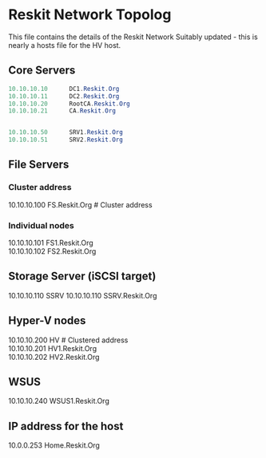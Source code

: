 # Reskit Network Topolog

This file contains the details of the Reskit Network
Suitably updated - this is nearly a hosts file for the HV host.

## Core Servers

``` powershell
10.10.10.10      DC1.Reskit.Org  
10.10.10.11      DC2.Reskit.Org  
10.10.10.20      RootCA.Reskit.Org  
10.10.10.21      CA.Reskit.Org


10.10.10.50      SRV1.Reskit.Org  
10.10.10.51      SRV2.Reskit.Org  
```
## File Servers

### Cluster address

10.10.10.100     FS.Reskit.Org   # Cluster  address  

### Individual nodes

10.10.10.101     FS1.Reskit.Org  
10.10.10.102     FS2.Reskit.Org  

## Storage Server (iSCSI target)

10.10.10.110     SSRV
10.10.10.110     SSRV.Reskit.Org

## Hyper-V nodes

10.10.10.200     HV  # Clustered address  
10.10.10.201     HV1.Reskit.Org  
10.10.10.202     HV2.Reskit.Org  

## WSUS

10.10.10.240     WSUS1.Reskit.Org

## IP address for the host

10.0.0.253       Home.Reskit.Org  
